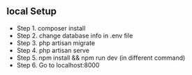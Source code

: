 ## local Setup

- Step 1. composer install
- Step 2. change database info in .env file
- Step 3. php artisan migrate
- Step 4. php artisan serve
- Step 5. npm install && npm run dev (in different command)
- Step 6. Go to localhost:8000

